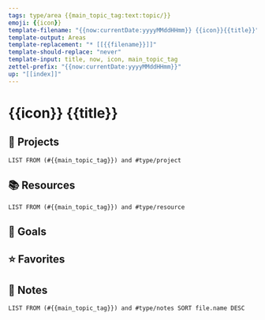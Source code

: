 ```yaml
---
tags: type/area {{main_topic_tag:text:topic/}}
emoji: {{icon}}
template-filename: "{{now:currentDate:yyyyMMddHHmm}} {{icon}}{{title}}"
template-output: Areas
template-replacement: "* [[{{filename}}]]"
template-should-replace: "never" 
template-input: title, now, icon, main_topic_tag
zettel-prefix: "{{now:currentDate:yyyyMMddHHmm}}"
up: "[[index]]"
---
```


# {{icon}} {{title}}

## 📓 Projects
```dataview
LIST FROM (#{{main_topic_tag}}) and #type/project 
```

## 📚 Resources
```dataview
LIST FROM (#{{main_topic_tag}}) and #type/resource
```

## 🎯 Goals

## ⭐ Favorites

## 📃 Notes
```dataview
LIST FROM (#{{main_topic_tag}}) and #type/notes SORT file.name DESC
```
